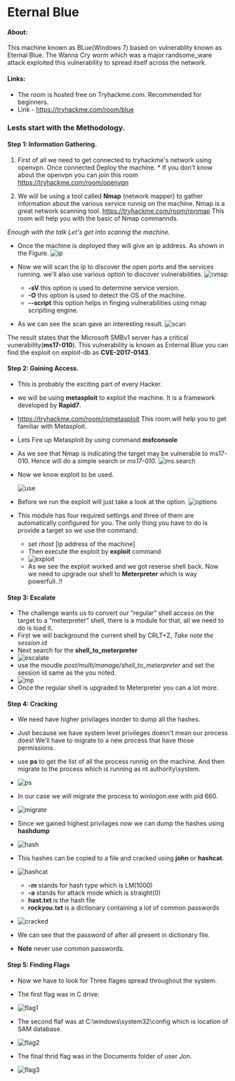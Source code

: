 # Eternal Blue 
#### About: 
  This machine known as BLue(Windows 7) based on vulnerablity known as Eternal Blue. The Wanna Cry worm which was a major randsome_ware attack exploited this vulnerability to spread itself across the network.
#### Links: 
* The room is hosted free on Tryhackme.com. Recommended for beginners.
* Link - https://tryhackme.com/room/blue

### Lests start with the Methodology.

#### Step 1: Information Gathering.
1. First of all we need to get connected to tryhackme's network using openvpn. Once connected Deploy the machine. *
If you don't know about the openvpn you can join this room https://tryhackme.com/room/openvpn

2. We will be using a tool called **Nmap** (network mapper) to gather information about the various service runnig on the machine.
Nmap is a great network scanning tool. https://tryhackme.com/room/rpnmap This room will help you with the basic of Nmap commannds.  

*Enough with the talk Let's get into scannig the machine.*
 
* Once the machine is deployed they will give an ip address. As shown in the Figure.
  ![ip](https://github.com/MaheshDuvaka/TryHackMe/blob/master/Eternal_Blue/images/ip.PNG)

* Now we will scan the ip to discover the open ports and the services running. we'll also use various option to discover vulnerabilities.
    ![nmap](https://github.com/MaheshDuvaka/TryHackMe/blob/master/Eternal_Blue/images/nmap.PNG)
  * **-sV** this option is used to determine service version.
  * **-O** this option is used to detect the OS of the machine.
  * **--script** this option helps in finging vulnerabilities using nmap scripiting engine.
* As we can see the scan gave an interesting result.
 ![scan](https://github.com/MaheshDuvaka/TryHackMe/blob/master/Eternal_Blue/images/scan.png)

The result states that the Microsoft SMBv1 server has a critical vunerability(**ms17-010**).
This vulnerability is known as Enternal Blue you can find the exploit on exploit-db as **CVE-2017-0143**.

#### Step 2: Gaining Access.

* This is probably the exciting part of every Hacker.
* we will be using **metasploit** to exploit the machine. It is a framework developed by **Rapid7**.
* https://tryhackme.com/room/rpmetasploit This room will help you to get familiar with Metasploit.
* Lets Fire up Metasploit by using command **msfconsole**
* As we see that Nmap is indicating the target may be vulnerable to ms17-010. Hence will do a simple search or *ms17-010*.
![ms.search](https://github.com/MaheshDuvaka/TryHackMe/blob/master/Eternal_Blue/images/ms.search.png)

* Now we know exploit to be used.

  ![use](https://github.com/MaheshDuvaka/TryHackMe/blob/master/Eternal_Blue/images/use.exploit.PNG)
* Before we run the exploit will just take a look at the option. 
 ![options](https://github.com/MaheshDuvaka/TryHackMe/blob/master/Eternal_Blue/images/options.PNG)

* This module has four required settings and three of them are automatically configured for you. The only thing you have to do is provide a target so we use the command:
  * set *rhost* [ip address of the machine] 
  * Then execute the exploit by **exploit** command
  * ![exploit](https://github.com/MaheshDuvaka/TryHackMe/blob/master/Eternal_Blue/images/exploit.PNG)
  * As we see the exploit worked and we got reserse shell back. Now we need to upgrade our shell to **Meterpreter** which is way powerfull..!!
#### Step 3: Escalate
  * The challenge wants us to convert our “regular” shell access on the target to a “meterpreter” shell, there is a module for that, all we need to do is load it.
  * First we will background the current shell by CRLT+Z, *Take note the session id*
  * Next search for the **shell_to_meterpreter**
  * ![escalate](https://github.com/MaheshDuvaka/TryHackMe/blob/master/Eternal_Blue/images/escalate.PNG)
  * use the moudle *post/multi/manage/shell_to_meterpreter* and set the session id same as the you noted.
  * ![mp](https://github.com/MaheshDuvaka/TryHackMe/blob/master/Eternal_Blue/images/meterpreter.PNG) 
  * Once the regular shell is upgraded to Meterpreter you can a lot more.
#### Step 4: Cracking
  * We need have higher privilages inorder to dump all the hashes.
  * Just because we have system level privileges doesn't mean our process does! We'll have to migrate to a new process that have those permissions.
  * use **ps** to get the list of all the process runnig on the machine. And then migrate to the process which is running as nt authority\system.
  * ![ps](https://github.com/MaheshDuvaka/TryHackMe/blob/master/Eternal_Blue/images/ps.list.PNG)
  
  * In our case we will migrate the process to winlogon.exe with pid 660.
  * ![migrate](https://github.com/MaheshDuvaka/TryHackMe/blob/master/Eternal_Blue/images/migrate.PNG)
  * Since we gained highest privilages now we can dump the hashes using **hashdump**
  * ![hash](https://github.com/MaheshDuvaka/TryHackMe/blob/master/Eternal_Blue/images/hash.PNG)
  
  * This hashes can be copied to a file and cracked using **john** or **hashcat**.
  * ![hashcat](https://github.com/MaheshDuvaka/TryHackMe/blob/master/Eternal_Blue/images/hashcat.PNG)
    * **-m** stands for hash type which is LM(1000)
    * **-a** stands for attack mode which is straight(0)
    * **hast.txt** is the hash file
    * **rockyou.txt** is a dictionary containing a lot of common passwords
  * ![cracked](https://github.com/MaheshDuvaka/TryHackMe/blob/master/Eternal_Blue/images/cracked.PNG)  
  * We can see that the password of after all present in dictionary file.
  * **Note** never use common passwords.
  
#### Step 5: Finding Flags 
  * Now we have to look for Three flages spread throughout the system.
  * The first flag was in C drive:
  * ![flag1](https://github.com/MaheshDuvaka/TryHackMe/blob/master/Eternal_Blue/images/flag1.PNG)
  
  * The second flaf was at C:\windows\system32\config which is location of SAM database.
  * ![flag2](https://github.com/MaheshDuvaka/TryHackMe/blob/master/Eternal_Blue/images/flag2.PNG)
  
  * The final thrid flag was in the Documents folder of user *Jon*.
  * ![flag3](https://github.com/MaheshDuvaka/TryHackMe/blob/master/Eternal_Blue/images/flag3.PNG)
